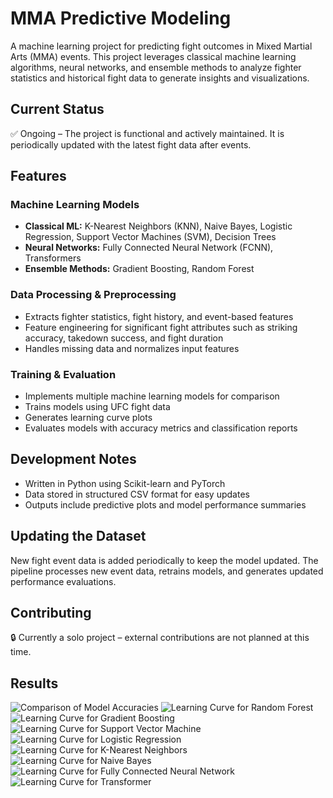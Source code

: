 # MMA Predictive Modeling

A machine learning project for predicting fight outcomes in Mixed Martial Arts (MMA) events. This project leverages classical machine learning algorithms, neural networks, and ensemble methods to analyze fighter statistics and historical fight data to generate insights and visualizations.

## Current Status

✅ Ongoing – The project is functional and actively maintained. It is periodically updated with the latest fight data after events.

## Features

### Machine Learning Models

- **Classical ML:** K-Nearest Neighbors (KNN), Naive Bayes, Logistic Regression, Support Vector Machines (SVM), Decision Trees
- **Neural Networks:** Fully Connected Neural Network (FCNN), Transformers
- **Ensemble Methods:** Gradient Boosting, Random Forest

### Data Processing & Preprocessing

- Extracts fighter statistics, fight history, and event-based features
- Feature engineering for significant fight attributes such as striking accuracy, takedown success, and fight duration
- Handles missing data and normalizes input features

### Training & Evaluation

- Implements multiple machine learning models for comparison
- Trains models using UFC fight data
- Generates learning curve plots
- Evaluates models with accuracy metrics and classification reports

## Development Notes

- Written in Python using Scikit-learn and PyTorch
- Data stored in structured CSV format for easy updates
- Outputs include predictive plots and model performance summaries

## Updating the Dataset

New fight event data is added periodically to keep the model updated. The pipeline processes new event data, retrains models, and generates updated performance evaluations.

## Contributing

🔒 Currently a solo project – external contributions are not planned at this time.

## Results

![Comparison of Model Accuracies](results/model_accuracy_comparison.png)
![Learning Curve for Random Forest](results/learning_curve_Random_Forest.png)
![Learning Curve for Gradient Boosting](results/learning_curve_Gradient_Boosting.png)
![Learning Curve for Support Vector Machine](results/learning_curve_SVM.png)
![Learning Curve for Logistic Regression](results/learning_curve_Logistic_Regression.png)
![Learning Curve for K-Nearest Neighbors](results/learning_curve_KNN.png)
![Learning Curve for Naive Bayes](results/learning_curve_Naive_Bayes.png)
![Learning Curve for Fully Connected Neural Network](results/learning_curve_FCNN.png)
![Learning Curve for Transformer](results/learning_curve_Transformer.png)
